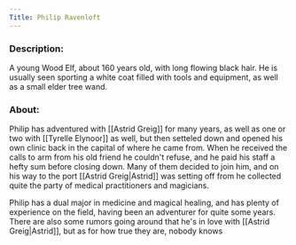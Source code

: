 ```yaml
---
Title: Philip Ravenloft
---
```

### Description:
A young Wood Elf, about 160 years old, with long flowing black hair. He is usually seen sporting a white coat filled with tools and equipment, as well as a small elder tree wand.

### About:
Philip has adventured with [[Astrid Greig]] for many years, as well as one or two with [[Tyrelle Elynoor]] as well, but then setteled down and opened his own clinic back in the capital of where he came from. When he received the calls to arm from his old friend he couldn't refuse, and he paid his staff a hefty sum before closing down. Many of them decided to join him, and on his way to the port [[Astrid Greig|Astrid]] was setting off from he collected quite the party of medical practitioners and magicians.

Philip has a dual major in medicine and magical healing, and has plenty of experience on the field, having been an adventurer for quite some years. There are also some rumors going around that he's in love with [[Astrid Greig|Astrid]], but as for how true they are, nobody knows